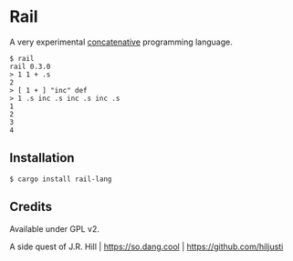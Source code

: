 # Rail

A very experimental [concatenative](https://concatenative.org/wiki/view/Concatenative%20language)
programming language.

```
$ rail
rail 0.3.0
> 1 1 + .s
2
> [ 1 + ] "inc" def
> 1 .s inc .s inc .s inc .s
1
2
3
4
```

## Installation

```shell
$ cargo install rail-lang
```

## Credits

Available under GPL v2.

A side quest of J.R. Hill | https://so.dang.cool | https://github.com/hiljusti